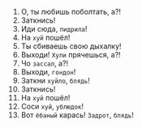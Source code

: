 1. О, ты любишь поболтать, а?!
2. Заткнись!
3. Иди сюда, `пидрила`!
4. На `хуй` пошёл!
5. Ты сбиваешь свою дыхалку!
6. Выходи! `Хули` прячешься, а?!
7. Чо `зассал`, а?!
8. Выходи, `гондон`!
9. Заткни `хуйло`, `блядь`!
10. Заткнись!
11. На `хуй` пошёл!
12. Соси `хуй`, `ублюдок`!
13. Вот `ёбаный` карась! `Задрот`, `блядь`!